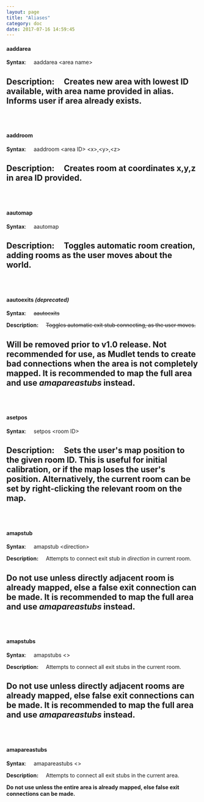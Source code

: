 ```yaml
---
layout: page
title: "Aliases"
category: doc
date: 2017-07-16 14:59:45
---
```



#### **aaddarea**

**Syntax**:
&nbsp;&nbsp;&nbsp;
aaddarea &lt;area name&gt;

**Description:**
&nbsp;&nbsp;&nbsp;
Creates new area with lowest ID available, with area name provided in alias. Informs user if area already exists.
<br><br><br>
---

#### **aaddroom**

**Syntax**:
&nbsp;&nbsp;&nbsp;
aaddroom &lt;area ID&gt; &lt;x&gt;,&lt;y&gt;,&lt;z&gt;

**Description:**
&nbsp;&nbsp;&nbsp;
Creates room at coordinates x,y,z in area ID provided.
<br><br><br>
---

#### **aautomap**

**Syntax**:
&nbsp;&nbsp;&nbsp;
aautomap

**Description:**
&nbsp;&nbsp;&nbsp;
Toggles automatic room creation, adding rooms as the user moves about the world.
<br><br><br>
---

#### **aautoexits *(deprecated)***

**Syntax**:
&nbsp;&nbsp;&nbsp;
~~aautoexits~~

**Description:**
&nbsp;&nbsp;&nbsp;
~~Toggles automatic exit stub connecting, as the user moves.~~

**Will be removed prior to v1.0 release. Not recommended for use, as Mudlet tends to create bad connections when the area is not completely mapped. It is recommended to map the full area and use _amapareastubs_ instead.**
<br><br><br>
---

#### **asetpos**

**Syntax**:
&nbsp;&nbsp;&nbsp;
setpos &lt;room ID&gt;

**Description:**
&nbsp;&nbsp;&nbsp;
Sets the user's map position to the given room ID. This is useful for initial calibration, or if the map loses the user's position. Alternatively, the current room can be set by right-clicking the relevant room on the map.
<br><br><br>
---

#### **amapstub**

**Syntax**:
&nbsp;&nbsp;&nbsp;
amapstub &lt;direction&gt;

**Description:**
&nbsp;&nbsp;&nbsp;
Attempts to connect exit stub in _direction_ in current room.

**Do not use unless directly adjacent room is already mapped, else a false exit connection can be made. It is recommended to map the full area and use _amapareastubs_ instead.**
<br><br><br>
---

#### **amapstubs**

**Syntax**:
&nbsp;&nbsp;&nbsp;
amapstubs &lt;&gt;

**Description:**
&nbsp;&nbsp;&nbsp;
Attempts to connect all exit stubs in the current room.

**Do not use unless directly adjacent rooms are already mapped, else false exit connections can be made. It is recommended to map the full area and use _amapareastubs_ instead.**
<br><br><br>
---

#### **amapareastubs**

**Syntax**:
&nbsp;&nbsp;&nbsp;
amapareastubs &lt;&gt;

**Description:**
&nbsp;&nbsp;&nbsp;
Attempts to connect all exit stubs in the current area.

**Do not use unless the entire area is already mapped, else false exit connections can be made.**